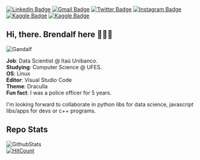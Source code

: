 [![Linkedin Badge](https://img.shields.io/badge/-obrendalf-0077B5?style=flat&logo=Linkedin&logoColor=white&link=https://linkedin.com/in/obrendalf/)](https://linkedin.com/in/obrendalf/)
[![Gmail Badge](https://img.shields.io/badge/-brenophp@gmail.com-D44638?style=flat&logo=Gmail&logoColor=white&link=mailto:brenophp@gmail.com)](mailto:brenophp@gmail.com)
[![Twitter Badge](https://img.shields.io/badge/-obrendalf-55ACEE?style=flat&logo=Twitter&logoColor=white&link=https://twitter.com/obrendalf)](https://twitter.com/obrendalf)
[![Instagram Badge](https://img.shields.io/badge/-obrendalf-DD2A7B?style=flat&logo=Instagram&logoColor=white&link=https://instagram.com/obrendalf)](https://instagram.com/obrendalf)
[![Kaggle Badge](https://img.shields.io/badge/-brendalf-55ACEE?style=flat&logo=Kaggle&logoColor=white&link=https://kaggle.com/brendalf)](https://kaggle.com/brendalf)
[![Kaggle Badge](https://img.shields.io/badge/-brendalf-444444?style=flat&logo=Medium&logoColor=white&link=https://medium.com/@brendalf)](https://medium.com/@brendalf)

## Hi, there. Brendalf here 🙋🏽‍♂️

![Gandalf](https://thumbs.gfycat.com/SelfreliantInfatuatedJumpingbean-max-1mb.gif)

**Job**: Data Scientist @ Itaú Unibanco.<br>
**Studying**: Computer Science @ UFES.<br>
**OS**: Linux<br>
**Editor**: Visual Studio Code<br>
**Theme**: Draculla<br>
**Fun fact**: I was a police officer for 5 years.<br>


I'm looking forward to collaborate in python libs for data science,
javascript libs/apps for devs or c++ programs.

## Repo Stats
![GithubStats](https://github-readme-stats.vercel.app/api?username=brendalf&show_icons=true)<br>
[![HitCount](http://hits.dwyl.com/brendalf/brendalf.svg)](http://hits.dwyl.com/brendalf/brendalf)
